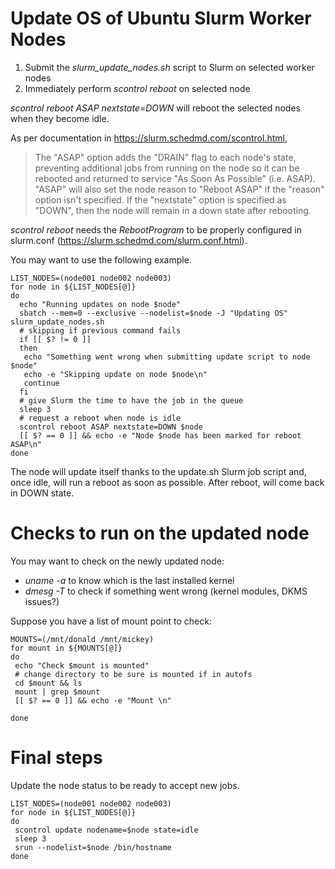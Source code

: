 # Update OS of Ubuntu Slurm Worker Nodes

1. Submit the _slurm_update_nodes.sh_ script to Slurm on selected worker nodes
2. Immediately perform _scontrol reboot_ on selected node
 
_scontrol reboot ASAP nextstate=DOWN_ will reboot the selected nodes when they become idle.

As per documentation in https://slurm.schedmd.com/scontrol.html, 

>The "ASAP" option adds the "DRAIN" flag to each node's state, preventing additional jobs from running on the node so it can be rebooted and returned to service "As Soon As Possible" (i.e. ASAP). "ASAP" will also set the node reason to "Reboot ASAP" if the "reason" option isn't specified. If the "nextstate" option is specified as "DOWN", then the node will remain in a down state after rebooting. 

_scontrol reboot_ needs the _RebootProgram_ to be properly configured in slurm.conf (https://slurm.schedmd.com/slurm.conf.html). 

You may want to use the following example.

```console
LIST_NODES=(node001 node002 node003)
for node in ${LIST_NODES[@]}
do
  echo "Running updates on node $node"
  sbatch --mem=0 --exclusive --nodelist=$node -J "Updating OS" slurm_update_nodes.sh
  # skipping if previous command fails
  if [[ $? != 0 ]]
  then
   echo "Something went wrong when submitting update script to node $node"
   echo -e "Skipping update on node $node\n"
   continue
  fi
  # give Slurm the time to have the job in the queue
  sleep 3
  # request a reboot when node is idle
  scontrol reboot ASAP nextstate=DOWN $node
  [[ $? == 0 ]] && echo -e "Node $node has been marked for reboot ASAP\n"
done
```

The node will update itself thanks to the update.sh Slurm job script and, once idle, will run a reboot as soon as possible. After reboot, will come back in DOWN state.

# Checks to run on the updated node

You may want to check on the newly updated node:

- _uname -a_ to know which is the last installed kernel
- _dmesg -T_ to check if something went wrong (kernel modules, DKMS issues?)

Suppose you have a list of mount point to check:

```console
MOUNTS=(/mnt/donald /mnt/mickey)
for mount in ${MOUNTS[@]}
do
 echo "Check $mount is mounted"
 # change directory to be sure is mounted if in autofs 
 cd $mount && ls
 mount | grep $mount
 [[ $? == 0 ]] && echo -e "Mount \n"
 
done
```

# Final steps

Update the node status to be ready to accept new jobs. 

```console
LIST_NODES=(node001 node002 node003)
for node in ${LIST_NODES[@]}
do
 scontrol update nodename=$node state=idle
 sleep 3
 srun --nodelist=$node /bin/hostname
done
```



